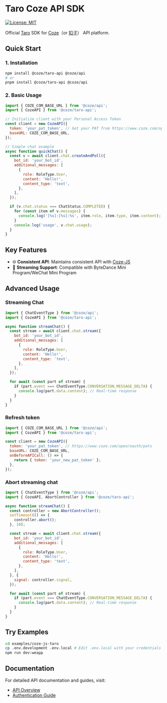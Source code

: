 # Taro Coze API SDK

[![License: MIT](https://img.shields.io/badge/License-MIT-yellow.svg)](https://opensource.org/licenses/MIT)

Official [Taro](https://docs.taro.zone/docs/) SDK for [Coze](https://www.coze.com)（or [扣子](https://www.coze.cn)） API platform.

## Quick Start

### 1. Installation

```sh
npm install @coze/taro-api @coze/api
# or
pnpm install @coze/taro-api @coze/api
```

### 2. Basic Usage

```javascript
import { COZE_COM_BASE_URL } from '@coze/api';
import { CozeAPI } from '@coze/taro-api';

// Initialize client with your Personal Access Token
const client = new CozeAPI({
  token: 'your_pat_token', // Get your PAT from https://www.coze.com/open/oauth/pats
  baseURL: COZE_COM_BASE_URL,
});

// Simple chat example
async function quickChat() {
  const v = await client.chat.createAndPoll({
    bot_id: 'your_bot_id',
    additional_messages: [
      {
        role: RoleType.User,
        content: 'Hello!',
        content_type: 'text',
      },
    ],
  });

  if (v.chat.status === ChatStatus.COMPLETED) {
    for (const item of v.messages) {
      console.log('[%s]:[%s]:%s', item.role, item.type, item.content);
    }
    console.log('usage', v.chat.usage);
  }
}
```

## Key Features

- 🌐 **Consistent API**: Maintains consistent API with [Coze-JS](../coze-js/README.md)
- 🔄 **Streaming Support**: Compatible with ByteDance Mini Program/WeChat Mini Program

## Advanced Usage

### Streaming Chat

```javascript
import { ChatEventType } from '@coze/api';
import { CozeAPI } from '@coze/taro-api';

async function streamChat() {
  const stream = await client.chat.stream({
    bot_id: 'your_bot_id',
    additional_messages: [
      {
        role: RoleType.User,
        content: 'Hello!',
        content_type: 'text',
      },
    ],
  });

  for await (const part of stream) {
    if (part.event === ChatEventType.CONVERSATION_MESSAGE_DELTA) {
      console.log(part.data.content); // Real-time response
    }
  }
}
```

### Refresh token

```javascript
import { COZE_COM_BASE_URL } from '@coze/api';
import { CozeAPI } from '@coze/taro-api';

const client = new CozeAPI({
  token: 'your_pat_token', // https://www.coze.com/open/oauth/pats
  baseURL: COZE_COM_BASE_URL,
  onBeforeAPICall: () => {
    return { token: 'your_new_pat_token' };
  },
});
```

### Abort streaming chat

```javascript
import { ChatEventType } from '@coze/api';
import { CozeAPI, AbortController } from '@coze/taro-api';

async function streamChat() {
  const controller = new AbortController();
  setTimeout(() => {
    controller.abort();
  }, 10);

  const stream = await client.chat.stream({
    bot_id: 'your_bot_id',
    additional_messages: [
      {
        role: RoleType.User,
        content: 'Hello!',
        content_type: 'text',
      },
    ],
  }, {
    signal: controller.signal,
  });

  for await (const part of stream) {
    if (part.event === ChatEventType.CONVERSATION_MESSAGE_DELTA) {
      console.log(part.data.content); // Real-time response
    }
  }
}
```

## Try Examples

```bash
cd examples/coze-js-taro
cp .env.development .env.local # Edit .env.local with your credentials
npm run dev:weapp
```

## Documentation

For detailed API documentation and guides, visit:

- [API Overview](https://www.coze.com/docs/developer_guides/api_overview)
- [Authentication Guide](https://www.coze.com/docs/developer_guides/authentication)

